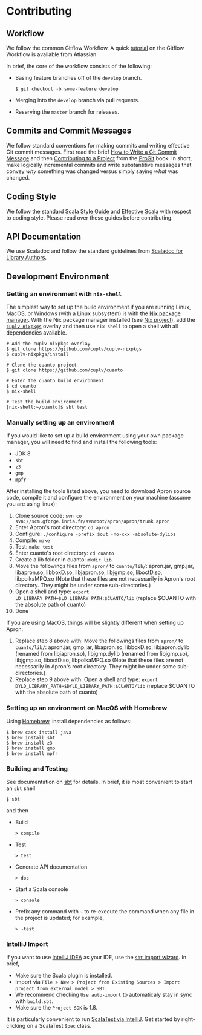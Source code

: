 # Contributing

## Workflow

We follow the common Gitflow Workflow. A quick [tutorial][Atlassian. Gitflow Workflow] on the Gitflow Workflow is available from Atlassian.

In brief, the core of the workflow consists of the following:

- Basing feature branches off of the `develop` branch.

  `$ git checkout -b some-feature develop`

- Merging into the `develop` branch via pull requests.
- Reserving the `master` branch for releases.

[Atlassian. Gitflow Workflow]: https://www.atlassian.com/git/tutorials/comparing-workflows#gitflow-workflow

## Commits and Commit Messages

We follow standard conventions for making commits and writing effective Git commit messages. First read the brief [How to Write a Git Commit Message] and then [Contributing to a Project][ProGit: Contributing to a Project] from the [ProGit] book. In short, make logically incremental commits and write substantitive messages that convey _why_ something was changed versus simply saying _what_ was changed. 

[How to Write a Git Commit Message]: https://chris.beams.io/posts/git-commit/
[ProGit: Contributing to a Project]: https://git-scm.com/book/en/v2/Distributed-Git-Contributing-to-a-Project "Scott Chacon and Ben Straub. ProGit: Distributed Git: Contributing to a Project."
[ProGit]: https://git-scm.com/book/

## Coding Style

We follow the standard [Scala Style Guide] and [Effective Scala] with respect to coding style. Please read over these guides before contributing.

[Scala Style Guide]: http://docs.scala-lang.org/style/
[Effective Scala]: http://twitter.github.io/effectivescala/

## API Documentation

We use Scaladoc and follow the standard guidelines from [Scaladoc for Library Authors].

[Scaladoc for Library Authors]: http://docs.scala-lang.org/overviews/scaladoc/for-library-authors.html

## Development Environment

### Getting an environment with `nix-shell`

The simplest way to set up the build environment if you are running
Linux, MacOS, or Windows (with a Linux subsystem) is with
the [Nix package manager](http://nixos.org/nix/).  With the Nix
package manager installed (see [Nix project](http://nixos.org/nix/)),
add the [`cuplv-nixpkgs`](https://github.com/cuplv/cuplv-nixpkgs)
overlay and then use `nix-shell` to open a shell with all dependencies
available.

    # Add the cuplv-nixpkgs overlay
    $ git clone https://github.com/cuplv/cuplv-nixpkgs
    $ cuplv-nixpkgs/install
    
    # Clone the cuanto project
    $ git clone https://github.com/cuplv/cuanto
    
    # Enter the cuanto build environment
    $ cd cuanto
    $ nix-shell
    
    # Test the build environment
    [nix-shell:~/cuanto]$ sbt test

### Manually setting up an environment

If you would like to set up a build environment using your own package
manager, you will need to find and install the following tools:

- JDK 8
- `sbt`
- `z3`
- `gmp`
- `mpfr`

After installing the tools listed above, you need to download Apron source code,
compile it and configure the environment on your machine (assume you are using linux):
1. Clone source code: `svn co svn://scm.gforge.inria.fr/svnroot/apron/apron/trunk apron`
2. Enter Apron's root directory: `cd apron`
3. Configure: `./configure -prefix $out -no-cxx -absolute-dylibs`
4. Compile: `make`
5. Test: `make test`
6. Enter cuanto's root directory: `cd cuanto`
7. Create a lib folder in cuanto: `mkdir lib`
8. Move the followings files from `apron/` to `cuanto/lib/`: apron.jar, gmp.jar, libapron.so, libboxD.so, libjapron.so, libjgmp.so, liboctD.so, libpolkaMPQ.so (Note that these files are not necessarily in Apron's root directory. They might be under some sub-directories.)
9. Open a shell and type: `export LD_LIBRARY_PATH=$LD_LIBRARY_PATH:$CUANTO/lib` (replace $CUANTO with the absolute path of cuanto)
10. Done

If you are using MacOS, things will be slightly different when setting up Apron:
1. Replace step 8 above with: 
Move the followings files from `apron/` to `cuanto/lib/`: apron.jar, gmp.jar, libapron.so, libboxD.so, libjapron.dylib (renamed from libjapron.so), libjgmp.dylib (renamed from libjgmp.so), libjgmp.so, liboctD.so, libpolkaMPQ.so (Note that these files are not necessarily in Apron's root directory. They might be under some sub-directories.)
2. Replace step 9 above with:
Open a shell and type: `export DYLD_LIBRARY_PATH=$DYLD_LIBRARY_PATH:$CUANTO/lib` (replace $CUANTO with the absolute path of cuanto)

### Setting up an environment on MacOS with Homebrew

Using [Homebrew](https://brew.sh/), install dependencies as follows:
```
$ brew cask install java
$ brew install sbt
$ brew install z3
$ brew install gmp
$ brew install mpfr
```

### Building and Testing 

See documentation on [sbt](http://www.scala-sbt.org/) for details. In brief, it is most convenient to start an `sbt` shell
```
$ sbt
```
and then

- Build

  `> compile`

- Test

  `> test`

- Generate API documentation

  `> doc`

- Start a Scala console

  `> console`  

- Prefix any command with `~` to re-execute the command when any file in the project is updated; for example,

  `> ~test`

### IntelliJ Import

If you want to use [IntelliJ IDEA](https://www.jetbrains.com/idea/) as your IDE, use the [`sbt` import wizard](https://www.jetbrains.com/help/idea/2016.3/getting-started-with-sbt.html#import_project). In brief,

- Make sure the Scala plugin is installed.
- Import via `File > New > Project from Existing Sources > Import project from external model > SBT`.
- We recommend checking `Use auto-import` to automaticaly stay in sync with `build.sbt`.
- Make sure the `Project SDK` is 1.8.

It is particularly convenient to run [ScalaTest via IntelliJ](http://www.scalatest.org/user_guide/using_scalatest_with_intellij). Get started by right-clicking on a ScalaTest `Spec` class.
